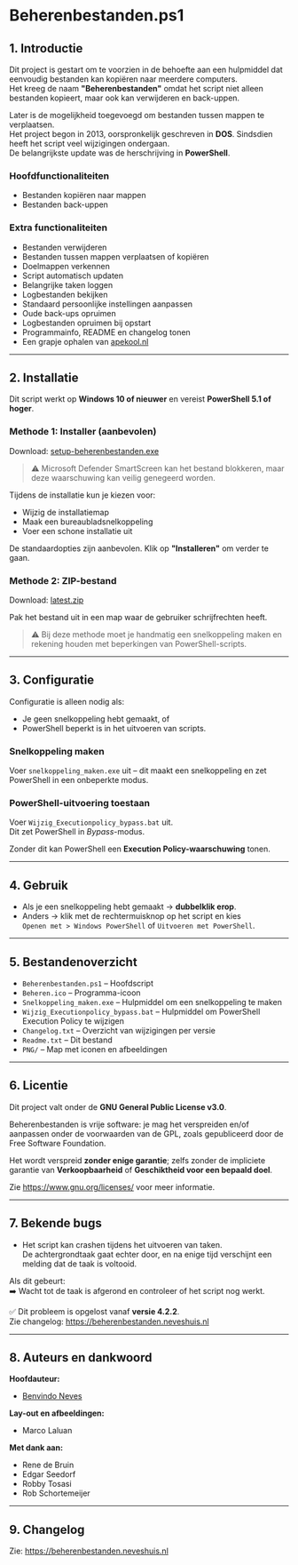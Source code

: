 ﻿# Beherenbestanden.ps1

## 1. Introductie

Dit project is gestart om te voorzien in de behoefte aan een hulpmiddel dat eenvoudig bestanden kan kopiëren naar meerdere computers.  
Het kreeg de naam **"Beherenbestanden"** omdat het script niet alleen bestanden kopieert, maar ook kan verwijderen en back-uppen.

Later is de mogelijkheid toegevoegd om bestanden tussen mappen te verplaatsen.  
Het project begon in 2013, oorspronkelijk geschreven in **DOS**. Sindsdien heeft het script veel wijzigingen ondergaan.  
De belangrijkste update was de herschrijving in **PowerShell**.

### Hoofdfunctionaliteiten
- Bestanden kopiëren naar mappen  
- Bestanden back-uppen  

### Extra functionaliteiten
- Bestanden verwijderen  
- Bestanden tussen mappen verplaatsen of kopiëren  
- Doelmappen verkennen  
- Script automatisch updaten  
- Belangrijke taken loggen  
- Logbestanden bekijken  
- Standaard persoonlijke instellingen aanpassen  
- Oude back-ups opruimen  
- Logbestanden opruimen bij opstart  
- Programmainfo, README en changelog tonen  
- Een grapje ophalen van [apekool.nl](https://apekool.nl)  

---

## 2. Installatie

Dit script werkt op **Windows 10 of nieuwer** en vereist **PowerShell 5.1 of hoger**.

### Methode 1: Installer (aanbevolen)
Download: [setup-beherenbestanden.exe](https://beherenbestanden.neveshuis.nl/setup)

> ⚠️ Microsoft Defender SmartScreen kan het bestand blokkeren, maar deze waarschuwing kan veilig genegeerd worden.

Tijdens de installatie kun je kiezen voor:
- Wijzig de installatiemap  
- Maak een bureaubladsnelkoppeling  
- Voer een schone installatie uit  

De standaardopties zijn aanbevolen. Klik op **"Installeren"** om verder te gaan.

### Methode 2: ZIP-bestand
Download: [latest.zip](http://beherenbestanden.neveshuis.nl/updates/latest)

Pak het bestand uit in een map waar de gebruiker schrijfrechten heeft.  
> ⚠️ Bij deze methode moet je handmatig een snelkoppeling maken en rekening houden met beperkingen van PowerShell-scripts.  

---

## 3. Configuratie

Configuratie is alleen nodig als:
- Je geen snelkoppeling hebt gemaakt, of  
- PowerShell beperkt is in het uitvoeren van scripts.  

### Snelkoppeling maken
Voer `snelkoppeling_maken.exe` uit – dit maakt een snelkoppeling en zet PowerShell in een onbeperkte modus.  

### PowerShell-uitvoering toestaan
Voer `Wijzig_Executionpolicy_bypass.bat` uit.  
Dit zet PowerShell in *Bypass*-modus.  

Zonder dit kan PowerShell een **Execution Policy-waarschuwing** tonen.  

---

## 4. Gebruik

- Als je een snelkoppeling hebt gemaakt → **dubbelklik erop**.  
- Anders → klik met de rechtermuisknop op het script en kies  
  `Openen met > Windows PowerShell` of `Uitvoeren met PowerShell`.  

---

## 5. Bestandenoverzicht

- `Beherenbestanden.ps1` – Hoofdscript  
- `Beheren.ico` – Programma-icoon  
- `Snelkoppeling_maken.exe` – Hulpmiddel om een snelkoppeling te maken  
- `Wijzig_Executionpolicy_bypass.bat` – Hulpmiddel om PowerShell Execution Policy te wijzigen  
- `Changelog.txt` – Overzicht van wijzigingen per versie  
- `Readme.txt` – Dit bestand  
- `PNG/` – Map met iconen en afbeeldingen  

---

## 6. Licentie

Dit project valt onder de **GNU General Public License v3.0**.  

Beherenbestanden is vrije software: je mag het verspreiden en/of aanpassen onder de voorwaarden van de GPL, zoals gepubliceerd door de Free Software Foundation.  

Het wordt verspreid **zonder enige garantie**; zelfs zonder de impliciete garantie van **Verkoopbaarheid** of **Geschiktheid voor een bepaald doel**.  

Zie <https://www.gnu.org/licenses/> voor meer informatie.  

---

## 7. Bekende bugs

- Het script kan crashen tijdens het uitvoeren van taken.  
  De achtergrondtaak gaat echter door, en na enige tijd verschijnt een melding dat de taak is voltooid.  

Als dit gebeurt:  
➡️ Wacht tot de taak is afgerond en controleer of het script nog werkt.  

✅ Dit probleem is opgelost vanaf **versie 4.2.2**.  
Zie changelog: <https://beherenbestanden.neveshuis.nl>  

---

## 8. Auteurs en dankwoord

**Hoofdauteur:**  
- [Benvindo Neves](https://neveshuis.nl/over-mij)  

**Lay-out en afbeeldingen:**  
- Marco Laluan  

**Met dank aan:**  
- Rene de Bruin  
- Edgar Seedorf  
- Robby Tosasi  
- Rob Schortemeijer  

---

## 9. Changelog

Zie: <https://beherenbestanden.neveshuis.nl>
